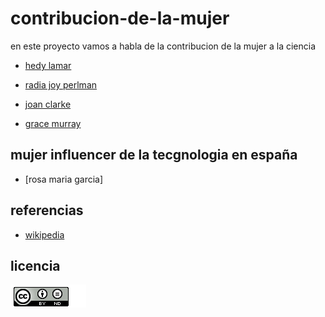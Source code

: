 # contribucion-de-la-mujer
en este proyecto vamos a habla de la contribucion de la mujer a la ciencia

- [hedy lamar](hedyLamar.md)

- [radia joy perlman](radia.md)

- [joan clarke](joan.md)

- [grace murray](grace.md)

## mujer influencer de la tecgnologia en españa

- [rosa maria garcia]

## referencias

- [wikipedia](https://es.wikipedia.org/)

## licencia
![image](Captura.PNG)
